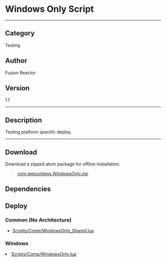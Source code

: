 # Windows Only Script
___

## Category
Testing

## Author
Fusion Reactor

## Version
1.1

___

## Description
Testing platform specific deploy.

___

## Download

Download a zipped atom package for offline installation:
> [com.wesuckless.WindowsOnly.zip](https://gitlab.com/WeSuckLess/Reactor/-/archive/master/Reactor-master.zip?path=Atoms/com.wesuckless.WindowsOnly)  

## Dependencies

## Deploy

### Common (No Architecture)

<ul>
<li><a href="https://gitlab.com/WeSuckLess/Reactor/-/blob/master/Atoms/com.wesuckless.WindowsOnly/Scripts/Comp/WindowsOnly_Shared.lua?ref_type=heads">Scripts/Comp/WindowsOnly_Shared.lua</a></li>
</ul>

### Windows

<li><a href="https://gitlab.com/WeSuckLess/Reactor/-/blob/master/Atoms/com.wesuckless.WindowsOnly/Windows/Scripts/Comp/WindowsOnly.lua?ref_type=heads">Scripts/Comp/WindowsOnly.lua</a></li>
